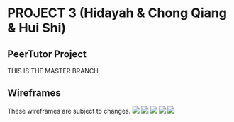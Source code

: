 
# PROJECT 3 (Hidayah & Chong Qiang & Hui Shi)

## PeerTutor Project

 THIS IS THE MASTER BRANCH

## Wireframes
These wireframes are subject to changes.
![](images/wireframe1.png)
![](images/wireframe2.png)
![](images/wireframe3.png)
![](images/wireframe4.png)
![](images/wireframe5.png)
